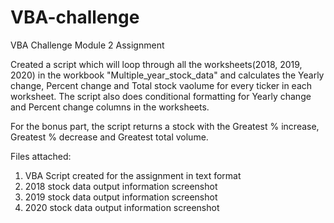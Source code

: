# VBA-challenge
VBA Challenge Module 2 Assignment

Created a script which will loop through all the worksheets(2018, 2019, 2020) in the workbook "Multiple_year_stock_data" and calculates the Yearly change, Percent change and Total stock vaolume for every ticker in each worksheet.
The script also does conditional formatting for Yearly change and Percent change columns in the worksheets.

For the bonus part, the script returns a stock with the Greatest % increase, Greatest % decrease and Greatest total volume.

Files attached:
1. VBA Script created for the assignment in text format
2. 2018 stock data output information screenshot
3. 2019 stock data output information screenshot
4. 2020 stock data output information screenshot
